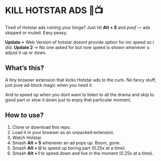 # KILL HOTSTAR ADS 🚫📺

Tired of Hotstar ads ruining your binge? Just hit **Alt + S** and _poof_ — ads skipped or muted. Easy peasy.

**Update**-> Web Version of hotstar doesnt provide option for inc speed so i did.
**Update 2** -> No one asked for but now speed is shown whenever u adjust it up or down.

## What’s this?

A tiny browser extension that kicks Hotstar ads to the curb. No fancy stuff, just pure ad-block magic when you need it.

And to speed up when you dont want to listen to all the drama and skip to good part or slow it down just to enjoy that particular moment.

## How to use?

1. Clone or download this repo.
2. Load it in your browser as an unpacked extension.
3. Watch Hotstar.
4. Smash **Alt + S** whenever an ad pops up. Boom, gone.
5. Smash **Alt + U** to speed up boring part (0.25x at a time).
6. Smash **Alt + I** to speed down and live in the moment (0.25x at a time).
